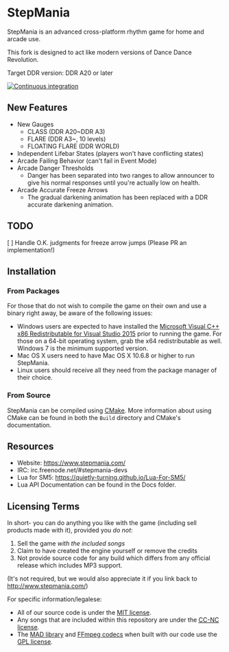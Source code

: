 StepMania
=========

StepMania is an advanced cross-platform rhythm game for home and arcade use.

This fork is designed to act like modern versions of Dance Dance Revolution.

Target DDR version: DDR A20 or later

[![Continuous integration](https://github.com/h-lunah/stepmania-ddr/workflows/Continuous%20integration/badge.svg?branch=5_1-new)](https://github.com/h-lunah/stepmania-ddr/actions?query=workflow%3A%22Continuous+integration%22+branch%3A5_1-new)

## New Features
- New Gauges
  - CLASS (DDR A20~DDR A3)
  - FLARE (DDR A3~, 10 levels)
  - FLOATING FLARE (DDR WORLD)
- Independent Lifebar States (players won't have conflicting states)
- Arcade Failing Behavior (can't fail in Event Mode)
- Arcade Danger Thresholds
  - Danger has been separated into two ranges to allow announcer to give his normal responses until you're actually low on health.
- Arcade Accurate Freeze Arrows
  - The gradual darkening animation has been replaced with a DDR accurate darkening animation.
 
## TODO
[ ] Handle O.K. judgments for freeze arrow jumps (Please PR an implementation!)

## Installation
### From Packages

For those that do not wish to compile the game on their own and use a binary right away, be aware of the following issues:

* Windows users are expected to have installed the [Microsoft Visual C++ x86 Redistributable for Visual Studio 2015](http://www.microsoft.com/en-us/download/details.aspx?id=48145) prior to running the game. For those on a 64-bit operating system, grab the x64 redistributable as well. Windows 7 is the minimum supported version.
* Mac OS X users need to have Mac OS X 10.6.8 or higher to run StepMania.
* Linux users should receive all they need from the package manager of their choice.

### From Source

StepMania can be compiled using [CMake](http://www.cmake.org/). More information about using CMake can be found in both the `Build` directory and CMake's documentation.

## Resources

* Website: https://www.stepmania.com/
* IRC: irc.freenode.net/#stepmania-devs
* Lua for SM5: https://quietly-turning.github.io/Lua-For-SM5/
* Lua API Documentation can be found in the Docs folder.

## Licensing Terms

In short- you can do anything you like with the game (including sell products made with it), provided you *do not*:

1. Sell the game *with the included songs*
2. Claim to have created the engine yourself or remove the credits
3. Not provide source code for any build which differs from any official release which includes MP3 support.

(It's not required, but we would also appreciate it if you link back to http://www.stepmania.com/)

For specific information/legalese:

* All of our source code is under the [MIT license](http://opensource.org/licenses/MIT).
* Any songs that are included within this repository are under the [<abbr title="Creative Commons Non-Commercial">CC-NC</abbr> license](https://creativecommons.org/).
* The [MAD library](http://www.underbit.com/products/mad/) and [FFmpeg codecs](https://www.ffmpeg.org/) when built with our code use the [GPL license](http://www.gnu.org).
